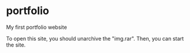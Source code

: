 # portfolio
My first portfolio website

To open this site, you should unarchive the "img.rar".
Then, you can start the site.
